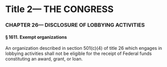 
# Title 2— THE CONGRESS
### CHAPTER 26— DISCLOSURE OF LOBBYING ACTIVITIES
#### § 1611. Exempt organizations

An organization described in section 501(c)(4) of title 26 which engages in lobbying activities shall not be eligible for the receipt of Federal funds constituting an award, grant, or loan.
